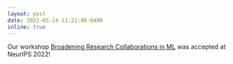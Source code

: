 ```yaml
---
layout: post
date: 2022-05-24 11:21:00-0400
inline: true
---
```


Our workshop [Broadening Research Collaborations in ML](https://sites.google.com/view/broadening-collaboration-in-ml/home?authuser=0) was accepted at NeurIPS 2022!
